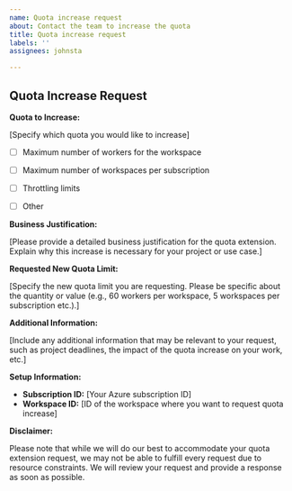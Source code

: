 ```yaml
---
name: Quota increase request
about: Contact the team to increase the quota
title: Quota increase request
labels: ''
assignees: johnsta

---
```


## Quota Increase Request

**Quota to Increase:**
 

[Specify which quota you would like to increase]


* [ ] Maximum number of workers for the workspace
* [ ] Maximum number of workspaces per subscription
* [ ] Throttling limits
* [ ] Other

 

**Business Justification:**

[Please provide a detailed business justification for the quota extension. Explain why this increase is necessary for your project or use case.]

**Requested New Quota Limit:**

[Specify the new quota limit you are requesting. Please be specific about the quantity or value (e.g., 60 workers per workspace, 5 workspaces per subscription etc.).]

**Additional Information:**

[Include any additional information that may be relevant to your request, such as project deadlines, the impact of the quota increase on your work, etc.]

**Setup Information:**

- **Subscription ID:** [Your Azure subscription ID]
- **Workspace ID:** [ID of the workspace where you want to request quota increase]

**Disclaimer:**

Please note that while we will do our best to accommodate your quota extension request, we may not be able to fulfill every request due to resource constraints. We will review your request and provide a response as soon as possible.
